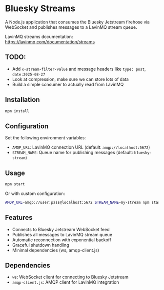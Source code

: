 # Bluesky Streams

A Node.js application that consumes the Bluesky Jetstream firehose via WebSocket and publishes messages to a LavinMQ stream queue.

LavinMQ streams documentation: https://lavinmq.com/documentation/streams

## TODO:

* Add `x-stream-filter-value` and message headers like `type: post`, `date:2025-08-27`
* Look at compression, make sure we can store lots of data
* Build a simple consumer to actually read from LavinMQ

## Installation

```bash
npm install
```

## Configuration

Set the following environment variables:

- `AMQP_URL`: LavinMQ connection URL (default: `amqp://localhost:5672`)
- `STREAM_NAME`: Queue name for publishing messages (default: `bluesky-stream`)

## Usage

```bash
npm start
```

Or with custom configuration:

```bash
AMQP_URL=amqp://user:pass@localhost:5672 STREAM_NAME=my-stream npm start
```

## Features

- Connects to Bluesky Jetstream WebSocket feed
- Publishes all messages to LavinMQ stream queue
- Automatic reconnection with exponential backoff
- Graceful shutdown handling
- Minimal dependencies (ws, amqp-client.js)

## Dependencies

- `ws`: WebSocket client for connecting to Bluesky Jetstream
- `amqp-client.js`: AMQP client for LavinMQ integration

